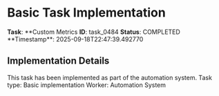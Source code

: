 # Basic Task Implementation

**Task**: **Custom Metrics
**ID**: task_0484
**Status**: COMPLETED
**Timestamp\*\*: 2025-09-18T22:47:39.492770

## Implementation Details

This task has been implemented as part of the automation system.
Task type: Basic implementation
Worker: Automation System
